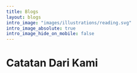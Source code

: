 ```yaml
---
title: Blogs
layout: blogs
intro_image: "images/illustrations/reading.svg"
intro_image_absolute: true
intro_image_hide_on_mobile: false
---
```


# Catatan Dari Kami
